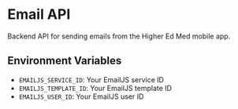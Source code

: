 # Email API

Backend API for sending emails from the Higher Ed Med mobile app.

## Environment Variables

- `EMAILJS_SERVICE_ID`: Your EmailJS service ID
- `EMAILJS_TEMPLATE_ID`: Your EmailJS template ID
- `EMAILJS_USER_ID`: Your EmailJS user ID